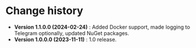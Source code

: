 # Change history

* **Version 1.1.0.0 (2024-02-24)** : Added Docker support, made logging to Telegram optionally, updated NuGet packages.
* **Version 1.0.0.0 (2023-11-11)** : 1.0 release.